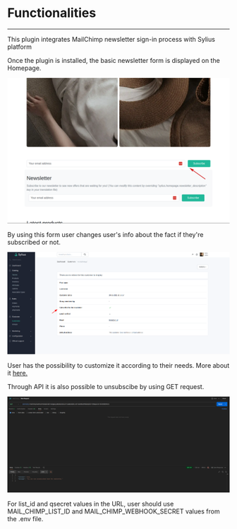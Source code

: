 # Functionalities

---

This plugin integrates MailChimp newsletter sign-in process with Sylius platform

Once the plugin is installed, the basic newsletter form is displayed on the Homepage.

<div align="center">
    <img src="./images/mailchimp.png"/>
</div>

By using this form user changes user's info about the fact if they're subscribed or not. 

<div align="center">
    <img src="./images/mailchimp2.png"/>
</div>

User has the possibility to customize it according to their needs. More about it [here.](https://github.com/BitBagCommerce/SyliusMailChimpPlugin/blob/master/doc/customization.md)

Through API it is also possible to unsubscibe by using GET request.

<div align="center">
    <img src="./images/mailchimp3.png"/>
</div>

For list_id and qsecret values in the URL, user should use MAIL_CHIMP_LIST_ID and MAIL_CHIMP_WEBHOOK_SECRET values from the .env file.
